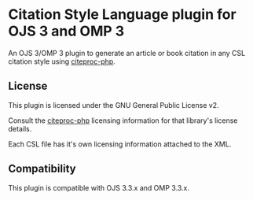 # Citation Style Language plugin for OJS 3 and OMP 3

An OJS 3/OMP 3 plugin to generate an article or book citation in any CSL citation style using [citeproc-php](https://github.com/seboettg/citeproc-php).

## License
This plugin is licensed under the GNU General Public License v2.

Consult the [citeproc-php](https://github.com/seboettg/citeproc-php) licensing information for that library's license details.

Each CSL file has it's own licensing information attached to the XML.

## Compatibility
This plugin is compatible with OJS 3.3.x and OMP 3.3.x.
